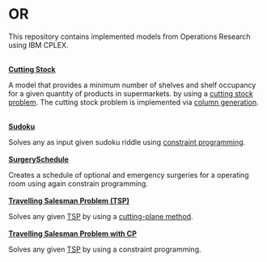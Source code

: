 # OR
This repository contains implemented models from Operations Research using IBM CPLEX.
<br />
<br />

[**Cutting Stock**](CuttingStock)

A model that provides a minimum number of shelves and shelf occupancy for a given quantity of products in supermarkets. by using a [cutting stock problem](https://en.wikipedia.org/wiki/Cutting_stock_problem). The cutting stock problem is implemented via [column generation](https://en.wikipedia.org/wiki/Column_generation).
<br />
<br />

[**Sudoku**](Sudoku)

Solves any as input given sudoku riddle using [constraint programming](https://developer.ibm.com/docloud/documentation/optimization-modeling/cp/).
<br />
<br />
[**SurgerySchedule**](SurgerySchedule)

Creates a schedule of optional and emergency surgeries for a operating room using again constrain programming.
<br />
<br />
[**Travelling Salesman Problem (TSP)**](TSP)

Solves any given [TSP](https://en.wikipedia.org/wiki/Travelling_salesman_problem) by using a [cutting-plane method](https://en.wikipedia.org/wiki/Cutting-plane_method).
<br />
<br />
[**Travelling Salesman Problem with CP**](TSP_CP)

Solves any given [TSP](https://en.wikipedia.org/wiki/Travelling_salesman_problem) by using a constraint programming.


